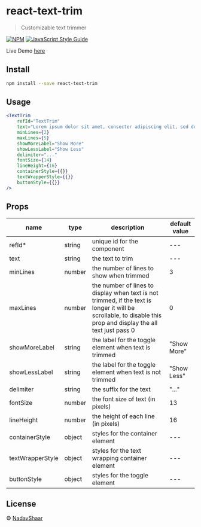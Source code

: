 # react-text-trim

> Customizable text trimmer

[![NPM](https://img.shields.io/npm/v/react-text-trim.svg)](https://www.npmjs.com/package/react-text-trim) [![JavaScript Style Guide](https://img.shields.io/badge/code_style-standard-brightgreen.svg)](https://standardjs.com)

Live Demo [here](https://nadavshaar.github.io/react-text-trim/)

## Install

```bash
npm install --save react-text-trim
```

## Usage

```jsx
<TextTrim 
    refId="TextTrim"
    text="Lorem ipsum dolor sit amet, consecter adipiscing elit, sed do eiusmod tempor incididunt ut labore et dolore magna aliqua. Ut enim ad minim veniam, quis nostrud exercitation ullamco laboris nisi ut aliquip ex ea commodo consequat."
    minLines={2}
    maxLines={5}
    showMoreLabel="Show More"
    showLessLabel="Show Less"
    delimiter="..."
    fontSize={14}
    lineHeight={16}
    containerStyle={{}}
    textWrapperStyle={{}}
    buttonStyle={{}}
/>
```

## Props

| name | type | description | default value |
|---|---|---|---|
| refId* | string | unique id for the component | --- |
| text | string | the text to trim | --- |
| minLines | number | the number of lines to show when trimmed | 3 |
| maxLines | number | the number of lines to display when text is not trimmed, if the text is longer it will be scrollable, to disable this prop and display the all text just pass 0 | 0 |
| showMoreLabel | string | the label for the toggle element when text is trimmed | "Show More" |
| showLessLabel | string | the label for the toggle element when text is not trimmed | "Show Less" |
| delimiter | string | the suffix for the text | "..." |
| fontSize | number | the font size of text (in pixels) | 13 |
| lineHeight | number | the height of each line (in pixels) | 16 |
| containerStyle | object | styles for the container element | --- |
| textWrapperStyle | object | styles for the text wrapping container element | --- |
| buttonStyle | object | styles for the toggle element | --- |

## License

 © [NadavShaar](https://github.com/NadavShaar)
